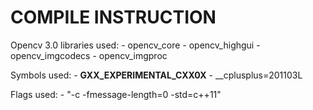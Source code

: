 #  COMPILE INSTRUCTION

Opencv 3.0 libraries used:
    - opencv_core
    - opencv_highgui
    - opencv_imgcodecs
    - opencv_imgproc
    
Symbols used:
    - __GXX_EXPERIMENTAL_CXX0X__
    - __cplusplus=201103L
    
Flags used:
    - "-c -fmessage-length=0 -std=c++11"
